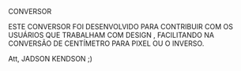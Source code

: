 CONVERSOR

ESTE CONVERSOR FOI DESENVOLVIDO PARA CONTRIBUIR COM OS USUÁRIOS QUE TRABALHAM COM DESIGN , FACILITANDO NA CONVERSÃO DE CENTÍMETRO PARA PIXEL OU O INVERSO. 

Att,
JADSON KENDSON ;)

